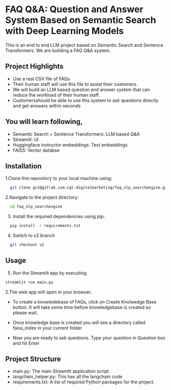 
# FAQ Q&A: Question and Answer System Based on Semantic Search with Deep Learning Models  

This is an end to end LLM project based on Semantic Search and Sentence Transformers. We are building a FAQ Q&A system.  

## Project Highlights

- Use a real CSV file of FAQs 
- Their human staff will use this file to assist their customers.
- We will build an LLM based question and answer system that can reduce the workload of their human staff.
- Customersshould be able to use this system to ask questions directly and get answers within seconds

## You will learn following,
  - Semantic Search + Sentence Transformers: LLM based Q&A
  - Streamlit: UI
  - Huggingface instructor embeddings: Text embeddings
  - FAISS: Vector databse

## Installation

1.Clone this repository to your local machine using:

```bash
  git clone git@gitlab.com:cgl-digitalmarketing/faq_nlp_searchengine.git
```
2.Navigate to the project directory:

```bash
  cd faq_nlp_searchengine
```
3. Install the required dependencies using pip:

```bash
  pip install -r requirements.txt
```
<!-- 4.Acquire an api key through makersuite.google.com and put it in .env file

```bash
  GOOGLE_API_KEY="your_api_key_here"
``` -->

4. Switch to v2 branch
```bash
  git checkout v2 
```
## Usage

5. Run the Streamlit app by executing:
```bash
streamlit run main.py

```

2.The web app will open in your browser.

- To create a knowledebase of FAQs, click on Create Knolwedge Base button. It will take some time before knowledgebase is created so please wait.

- Once knowledge base is created you will see a directory called faiss_index in your current folder

- Now you are ready to ask questions. Type your question in Question box and hit Enter


## Project Structure

- main.py: The main Streamlit application script.
- langchain_helper.py: This has all the langchain code
- requirements.txt: A list of required Python packages for the project.
<!-- - .env: Configuration file for storing your Google API key. -->
